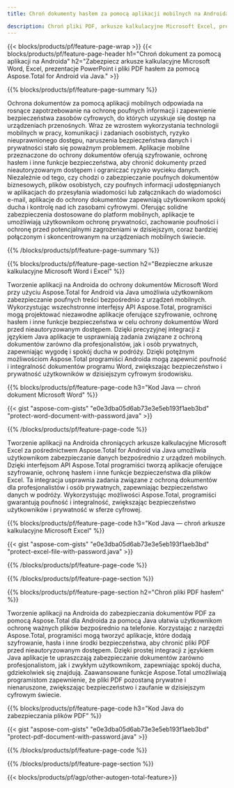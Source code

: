 ```yaml
---
title: Chroń dokumenty hasłem za pomocą aplikacji mobilnych na Androida 

description: Chroń pliki PDF, arkusze kalkulacyjne Microsoft Excel, prezentacje programu PowerPoint i dokumenty Word za pośrednictwem aplikacji na Androida. Zastosuj hasło z łatwością.
---
```


{{< blocks/products/pf/feature-page-wrap >}}
{{< blocks/products/pf/feature-page-header h1="Chroń dokument za pomocą aplikacji na Androida" h2="Zabezpiecz arkusze kalkulacyjne Microsoft Word, Excel, prezentacje PowerPoint i pliki PDF hasłem za pomocą Aspose.Total for Android via Java." >}}

{{% blocks/products/pf/feature-page-summary %}}

Ochrona dokumentów za pomocą aplikacji mobilnych odpowiada na rosnące zapotrzebowanie na ochronę poufnych informacji i zapewnienie bezpieczeństwa zasobów cyfrowych, do których uzyskuje się dostęp na urządzeniach przenośnych. Wraz ze wzrostem wykorzystania technologii mobilnych w pracy, komunikacji i zadaniach osobistych, ryzyko nieuprawnionego dostępu, naruszenia bezpieczeństwa danych i prywatności stało się poważnym problemem. Aplikacje mobilne przeznaczone do ochrony dokumentów oferują szyfrowanie, ochronę hasłem i inne funkcje bezpieczeństwa, aby chronić dokumenty przed nieautoryzowanym dostępem i ograniczać ryzyko wycieku danych. Niezależnie od tego, czy chodzi o zabezpieczanie poufnych dokumentów biznesowych, plików osobistych, czy poufnych informacji udostępnianych w aplikacjach do przesyłania wiadomości lub załącznikach do wiadomości e-mail, aplikacje do ochrony dokumentów zapewniają użytkownikom spokój ducha i kontrolę nad ich zasobami cyfrowymi. Oferując solidne zabezpieczenia dostosowane do platform mobilnych, aplikacje te umożliwiają użytkownikom ochronę prywatności, zachowanie poufności i ochronę przed potencjalnymi zagrożeniami w dzisiejszym, coraz bardziej połączonym i skoncentrowanym na urządzeniach mobilnych świecie.

{{% /blocks/products/pf/feature-page-summary  %}}


{{% blocks/products/pf/feature-page-section  h2="Bezpieczne arkusze kalkulacyjne Microsoft Word i Excel" %}}

Tworzenie aplikacji na Androida do ochrony dokumentów Microsoft Word przy użyciu Aspose.Total for Android via Java umożliwia użytkownikom zabezpieczanie poufnych treści bezpośrednio z urządzeń mobilnych. Wykorzystując wszechstronne interfejsy API Aspose.Total, programiści mogą projektować niezawodne aplikacje oferujące szyfrowanie, ochronę hasłem i inne funkcje bezpieczeństwa w celu ochrony dokumentów Word przed nieautoryzowanym dostępem. Dzięki precyzyjnej integracji z językiem Java aplikacje te usprawniają zadania związane z ochroną dokumentów zarówno dla profesjonalistów, jak i osób prywatnych, zapewniając wygodę i spokój ducha w podróży. Dzięki potężnym możliwościom Aspose.Total programiści Androida mogą zapewnić poufność i integralność dokumentów programu Word, zwiększając bezpieczeństwo i prywatność użytkowników w dzisiejszym cyfrowym środowisku.

{{% blocks/products/pf/feature-page-code h3="Kod Java — chroń dokument Microsoft Word" %}}

{{< gist "aspose-com-gists" "e0e3dba05d6ab73e3e5eb193f1aeb3bd" "protect-word-document-with-password.java" >}}

{{% /blocks/products/pf/feature-page-code  %}}

Tworzenie aplikacji na Androida chroniących arkusze kalkulacyjne Microsoft Excel za pośrednictwem Aspose.Total for Android via Java umożliwia użytkownikom zabezpieczanie danych bezpośrednio z urządzeń mobilnych. Dzięki interfejsom API Aspose.Total programiści tworzą aplikacje oferujące szyfrowanie, ochronę hasłem i inne funkcje bezpieczeństwa dla plików Excel. Ta integracja usprawnia zadania związane z ochroną dokumentów dla profesjonalistów i osób prywatnych, zapewniając bezpieczeństwo danych w podróży. Wykorzystując możliwości Aspose.Total, programiści gwarantują poufność i integralność, zwiększając bezpieczeństwo użytkowników i prywatność w sferze cyfrowej.

{{% blocks/products/pf/feature-page-code h3="Kod Java — chroń arkusze kalkulacyjne Microsoft Excel" %}}

{{< gist "aspose-com-gists" "e0e3dba05d6ab73e3e5eb193f1aeb3bd" "protect-excel-file-with-password.java" >}}

{{% /blocks/products/pf/feature-page-code  %}}

{{% /blocks/products/pf/feature-page-section %}}

{{% blocks/products/pf/feature-page-section  h2="Chroń pliki PDF hasłem" %}}

Tworzenie aplikacji na Androida do zabezpieczania dokumentów PDF za pomocą Aspose.Total dla Androida za pomocą Java ułatwia użytkownikom ochronę ważnych plików bezpośrednio na telefonie. Korzystając z narzędzi Aspose.Total, programiści mogą tworzyć aplikacje, które dodają szyfrowanie, hasła i inne środki bezpieczeństwa, aby chronić pliki PDF przed nieautoryzowanym dostępem. Dzięki prostej integracji z językiem Java aplikacje te upraszczają zabezpieczanie dokumentów zarówno profesjonalistom, jak i zwykłym użytkownikom, zapewniając spokój ducha, gdziekolwiek się znajdują. Zaawansowane funkcje Aspose.Total umożliwiają programistom zapewnienie, że pliki PDF pozostaną prywatne i nienaruszone, zwiększając bezpieczeństwo i zaufanie w dzisiejszym cyfrowym świecie.

{{% blocks/products/pf/feature-page-code h3="Kod Java do zabezpieczania plików PDF" %}}

{{< gist "aspose-com-gists" "e0e3dba05d6ab73e3e5eb193f1aeb3bd" "protect-pdf-document-with-password.java" >}}

{{% /blocks/products/pf/feature-page-code  %}}

{{% /blocks/products/pf/feature-page-section %}}

{{< blocks/products/pf/agp/other-autogen-total-feature>}}